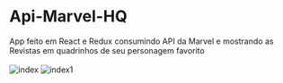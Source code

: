 # Api-Marvel-HQ
App feito em React e Redux consumindo API da Marvel e mostrando as Revistas em quadrinhos de seu personagem favorito
<br><br>
![index](https://user-images.githubusercontent.com/48594322/92433169-a7ae3880-f172-11ea-8121-2d7ec9e880dc.png)
![index1](https://user-images.githubusercontent.com/48594322/92433253-dd532180-f172-11ea-8866-42a3fb9dd9e1.png)

